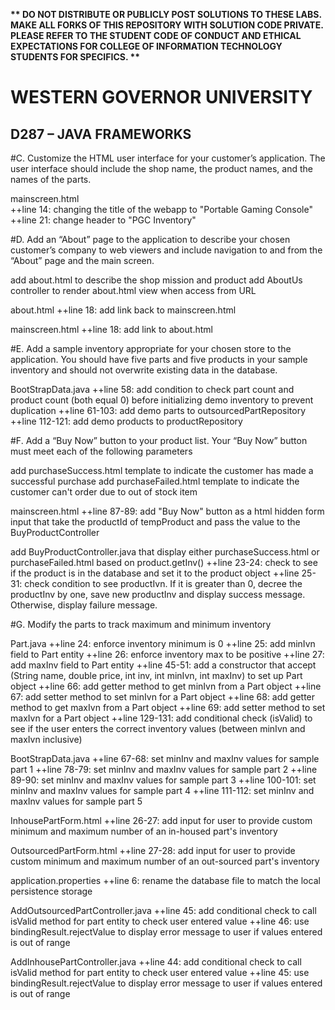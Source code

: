 <strong>** DO NOT DISTRIBUTE OR PUBLICLY POST SOLUTIONS TO THESE LABS. MAKE ALL FORKS OF THIS REPOSITORY WITH SOLUTION CODE PRIVATE. PLEASE REFER TO THE STUDENT CODE OF CONDUCT AND ETHICAL EXPECTATIONS FOR COLLEGE OF INFORMATION TECHNOLOGY STUDENTS FOR SPECIFICS. ** </strong>

# WESTERN GOVERNOR UNIVERSITY 
## D287 – JAVA FRAMEWORKS

#C. Customize the HTML user interface for your customer’s application. The user interface should include the shop name, the product names, and the names of the parts.

mainscreen.html  
++line 14: changing the title of the webapp to "Portable Gaming Console"
++line 21: change header to "PGC Inventory"

#D. Add an “About” page to the application to describe your chosen customer’s company to web viewers and include navigation to and from the “About” page and the main screen.

add about.html to describe the shop mission and product
add AboutUs controller to render about.html view when access from URL

about.html
++line 18: add link back to mainscreen.html

mainscreen.html
++line 18: add link to about.html

#E. Add a sample inventory appropriate for your chosen store to the application. You should have five parts and five products in your sample inventory and should not overwrite existing data in the database.

BootStrapData.java
++line 58: add condition to check part count and product count (both equal 0) before initializing demo inventory to prevent duplication
++line 61-103: add demo parts to outsourcedPartRepository
++line 112-121: add demo products to productRepository

#F. Add a “Buy Now” button to your product list. Your “Buy Now” button must meet each of the following parameters

add purchaseSuccess.html template to indicate the customer has made a successful purchase
add purchaseFailed.html template to indicate the customer can't order due to out of stock item

mainscreen.html
++line 87-89: add "Buy Now" button as a html hidden form input that take the productId of tempProduct and pass the value to the BuyProductController

add BuyProductController.java that display either purchaseSuccess.html or purchaseFailed.html based on product.getInv()
++line 23-24: check to see if the product is in the database and set it to the product object
++line 25-31: check condition to see productIvn. If it is greater than 0, decree the productInv by one, save new productInv and display success message. Otherwise, display failure message.

#G. Modify the parts to track maximum and minimum inventory

Part.java
++line 24: enforce inventory minimum is 0
++line 25: add minIvn field to Part entity
++line 26: enforce inventory max to be positive
++line 27: add maxInv field to Part entity
++line 45-51: add a constructor that accept (String name, double price, int inv, int minIvn, int maxInv) to set up Part object
++line 66: add getter method to get minIvn from a Part object
++line 67: add setter method to set minIvn for a Part object
++line 68: add getter method to get maxIvn from a Part object
++line 69: add setter method to set maxIvn for a Part object
++line 129-131: add conditional check (isValid) to see if the user enters the correct inventory values (between minIvn and maxIvn inclusive)

BootStrapData.java
++line 67-68: set minInv and maxInv values for sample part 1
++line 78-79: set minInv and maxInv values for sample part 2
++line 89-90: set minInv and maxInv values for sample part 3
++line 100-101: set minInv and maxInv values for sample part 4
++line 111-112: set minInv and maxInv values for sample part 5

InhousePartForm.html
++line 26-27: add input for user to provide custom minimum and maximum number of an in-housed part's inventory

OutsourcedPartForm.html
++line 27-28: add input for user to provide custom minimum and maximum number of an out-sourced part's inventory

application.properties
++line 6: rename the database file to match the local persistence storage

AddOutsourcedPartController.java
++line 45: add conditional check to call isValid method for part entity to check user entered value
++line 46: use bindingResult.rejectValue to display error message to user if values entered is out of range

AddInhousePartController.java
++line 44: add conditional check to call isValid method for part entity to check user entered value
++line 45: use bindingResult.rejectValue to display error message to user if values entered is out of range

